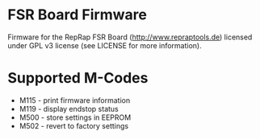 # FSR Board Firmware
Firmware for the RepRap FSR Board (http://www.repraptools.de) licensed under GPL v3 license (see LICENSE for more information).

# Supported M-Codes
* M115 - print firmware information
* M119 - display endstop status
* M500 - store settings in EEPROM
* M502 - revert to factory settings
